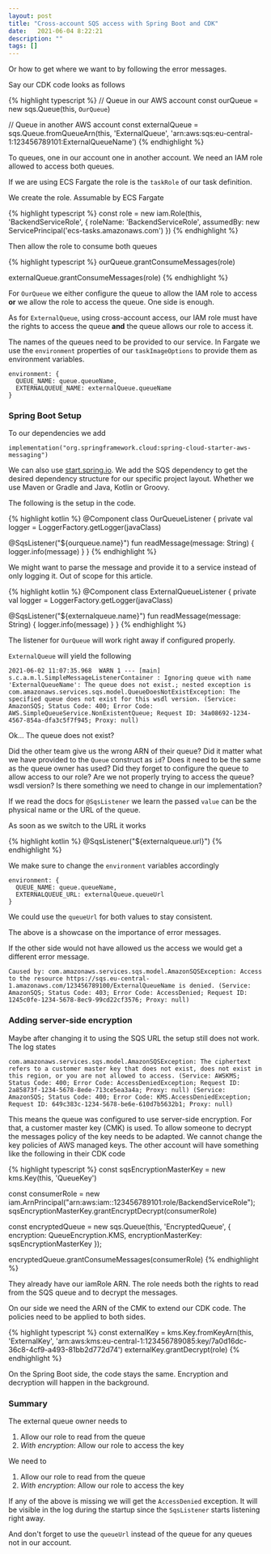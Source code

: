 ```yaml
---
layout: post
title: "Cross-account SQS access with Spring Boot and CDK"
date:   2021-06-04 8:22:21
description: ""
tags: []
---
```


Or how to get where we want to by following the error messages.

Say our CDK code looks as follows

{% highlight typescript %}
// Queue in our AWS account
const ourQueue = new sqs.Queue(this, `OurQueue`)

// Queue in another AWS account
const externalQueue = sqs.Queue.fromQueueArn(this, 'ExternalQueue',
    'arn:aws:sqs:eu-central-1:123456789101:ExternalQueueName')
{% endhighlight %}

To queues, one in our account one in another account. We need an IAM role allowed to access both queues.

If we are using ECS Fargate the role is the `taskRole` of our task definition.

We create the role. Assumable by ECS Fargate

{% highlight typescript %}
const role = new iam.Role(this, 'BackendServiceRole', {
  roleName: 'BackendServiceRole',
  assumedBy: new ServicePrincipal('ecs-tasks.amazonaws.com')
})
{% endhighlight %}

Then allow the role to consume both queues

{% highlight typescript %}
ourQueue.grantConsumeMessages(role)

externalQueue.grantConsumeMessages(role)
{% endhighlight %}

For `OurQueue` we either configure the queue to allow the IAM role to access __or__ we allow the role to access the queue. One side is enough.

As for `ExternalQueue`, using cross-account access, our IAM role must have the rights to access the queue __and__ the queue allows our role to access it.

The names of the queues need to be provided to our service. In Fargate we use the `environment` properties of our `taskImageOptions` to provide them as environment variables.

```
environment: {
  QUEUE_NAME: queue.queueName,
  EXTERNALQUEUE_NAME: externalQueue.queueName
}
```

### Spring Boot Setup

To our dependencies we add

```
implementation("org.springframework.cloud:spring-cloud-starter-aws-messaging")
```

We can also use [start.spring.io](https://start.spring.io/). We add the SQS dependency to get the desired dependency structure for our specific project layout. Whether we use Maven or Gradle and Java, Kotlin or Groovy.

The following is the setup in the code.

{% highlight kotlin %}
@Component
class OurQueueListener {
  private val logger = LoggerFactory.getLogger(javaClass)

  @SqsListener("\${ourqueue.name}")
  fun readMessage(message: String) {
    logger.info(message)
  }
}
{% endhighlight %}

We might want to parse the message and provide it to a service instead of only logging it. Out of scope for this article.

{% highlight kotlin %}
@Component
class ExternalQueueListener {
  private val logger = LoggerFactory.getLogger(javaClass)

  @SqsListener("\${externalqueue.name}")
  fun readMessage(message: String) {
    logger.info(message)
  }
}
{% endhighlight %}

The listener for `OurQueue` will work right away if configured properly.

`ExternalQueue` will yield the following

```
2021-06-02 11:07:35.968  WARN 1 --- [main] s.c.a.m.l.SimpleMessageListenerContainer : Ignoring queue with name 'ExternalQueueName': The queue does not exist.; nested exception is com.amazonaws.services.sqs.model.QueueDoesNotExistException: The specified queue does not exist for this wsdl version. (Service: AmazonSQS; Status Code: 400; Error Code: AWS.SimpleQueueService.NonExistentQueue; Request ID: 34a08692-1234-4567-854a-dfa3c5f7f945; Proxy: null)
```

Ok... The queue does not exist?

Did the other team give us the wrong ARN of their queue?
Did it matter what we have provided to the `Queue` construct as `id`?
Does it need to be the same as the queue owner has used?
Did they forget to configure the queue to allow access to our role?
Are we not properly trying to access the queue?
wsdl version? Is there something we need to change in our implementation?

If we read the docs for `@SqsListener` we learn the passed `value` can be the physical name or the URL of the queue.

As soon as we switch to the URL it works

{% highlight kotlin %}
@SqsListener("\${externalqueue.url}")
{% endhighlight %}

We make sure to change the `environment` variables accordingly

```
environment: {
  QUEUE_NAME: queue.queueName,
  EXTERNALQUEUE_URL: externalQueue.queueUrl
}
```

We could use the `queueUrl` for both values to stay consistent.

The above is a showcase on the importance of error messages.

If the other side would not have allowed us the access we would get a different error message.

```
Caused by: com.amazonaws.services.sqs.model.AmazonSQSException: Access to the resource https://sqs.eu-central-1.amazonaws.com/123456789100/ExternalQueueName is denied. (Service: AmazonSQS; Status Code: 403; Error Code: AccessDenied; Request ID: 1245c0fe-1234-5678-8ec9-99cd22cf3576; Proxy: null)
```

### Adding server-side encryption

Maybe after changing it to using the SQS URL the setup still does not work. The log states

```
com.amazonaws.services.sqs.model.AmazonSQSException: The ciphertext refers to a customer master key that does not exist, does not exist in this region, or you are not allowed to access. (Service: AWSKMS; Status Code: 400; Error Code: AccessDeniedException; Request ID: 2a85873f-1234-5678-8ede-713ce5ea3a4a; Proxy: null) (Service: AmazonSQS; Status Code: 400; Error Code: KMS.AccessDeniedException; Request ID: 649c383c-1234-5678-be6e-610d7b5632b1; Proxy: null)
```

This means the queue was configured to use server-side encryption. For that, a customer master key (CMK) is used. To allow someone to decrypt the messages policy of the key needs to be adapted. We cannot change the key policies of AWS managed keys. The other account will have something like the following in their CDK code

{% highlight typescript %}
const sqsEncryptionMasterKey = new kms.Key(this, 'QueueKey')

const consumerRole = new iam.ArnPrincipal("arn:aws:iam::123456789101:role/BackendServiceRole");
sqsEncryptionMasterKey.grantEncryptDecrypt(consumerRole)

const encryptedQueue = new sqs.Queue(this, 'EncryptedQueue', {
  encryption: QueueEncryption.KMS,
  encryptionMasterKey: sqsEncryptionMasterKey
});

encryptedQueue.grantConsumeMessages(consumerRole)
{% endhighlight %}

They already have our iamRole ARN. The role needs both the rights to read from the SQS queue and to decrypt the messages.

On our side we need the ARN of the CMK to extend our CDK code. The policies need to be applied to both sides.

{% highlight typescript %}
const externalKey  = kms.Key.fromKeyArn(this, 'ExternalKey', 'arn:aws:kms:eu-central-1:123456789085:key/7a0d16dc-36c8-4cf9-a493-81bb2d772d74')
externalKey.grantDecrypt(role)
{% endhighlight %}

On the Spring Boot side, the code stays the same. Encryption and decryption will happen in the background.

### Summary

The external queue owner needs to

1. Allow our role to read from the queue
2. _With encryption_: Allow our role to access the key

We need to

1. Allow our role to read from the queue
2. _With encryption_: Allow our role to access the key

If any of the above is missing we will get the `AccessDenied` exception. It will be visible in the log during the startup since the `SqsListener` starts listening right away.

And don't forget to use the `queueUrl` instead of the queue for any queues not in our account.

